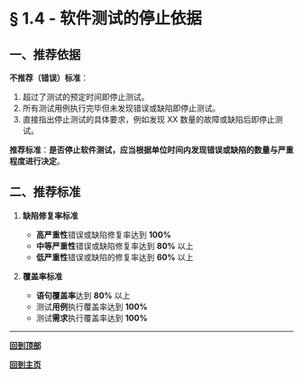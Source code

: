 # § 1.4 - 软件测试的停止依据

## 一、推荐依据

**不推荐（错误）标准**：

1. 超过了测试的预定时间即停止测试。
2. 所有测试用例执行完毕但未发现错误或缺陷即停止测试。
3. 直接指出停止测试的具体要求，例如发现 XX 数量的故障或缺陷后即停止测试。

**推荐标准**：**是否停止软件测试，应当根据单位时间内发现错误或缺陷的数量与严重程度进行决定**。

## 二、推荐标准

1. **缺陷修复率标准**

	- **高严重性**错误或缺陷修复率达到 **100%**
	- **中等严重性**错误或缺陷修复率达到 **80%** 以上
	- **低严重性**错误或缺陷的修复率达到 **60%** 以上

2. **覆盖率标准**

	- **语句覆盖率**达到 **80%** 以上
	- 测试**用例**执行覆盖率达到 **100%**
	- 测试**需求**执行覆盖率达到 **100%**

---
[**回到顶部**]()

[**回到主页**](https://github.com/Lingggao/Software-Testing-Basics#%E8%BD%AF%E4%BB%B6%E6%B5%8B%E8%AF%95%E5%9F%BA%E7%A1%80)